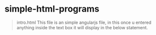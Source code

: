 # simple-html-programs
>intro.html
  This file is an simple angularjs file, in this once u entered anything inside the text box it will display in the below statement.
>
  
